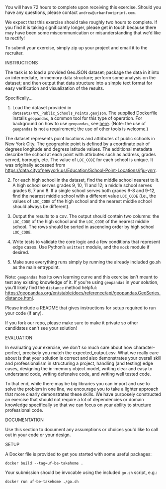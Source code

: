 
You will have 72 hours to complete upon receiving this exercise. Should you have any questions, please contact `andrew@urbanfootprint.com`.

We expect that this exercise should take roughly two hours to complete.  If you find it is taking significantly longer, please get in touch because there may have been some miscommunication or misunderstanding that we'd like to rectify!

To submit your exercise, simply zip up your project and email it to the recruiter.

INSTRUCTIONS

The task is to load a provided GeoJSON dataset; package the data in it into an intermediate, in-memory data structure; perform some analysis on the dataset; and then output that data structure into a simple text format for easy verification and visualization of the results.

Specifically...

1) Load the dataset provided in `datasets/NYC_Public_Schools_Points.geojson`. The supplied Dockerfile installs `geopandas`, a common tool for this type of operation. For background on how to use `geopandas`, see [here](https://geopandas.org/en/stable/getting_started/introduction.html). (Note: the use of `geopandas` is not a requirement; the use of other tools is welcome.)

The dataset represents point locations and attributes of public schools in New York City. The geographic point is defined by a coordinate pair of degrees longitude and degress latitude values. The additional metadata describe the school at each point with attirbutes such as address, grades served, borough, etc. The value of `LOC_CODE` for each school is unique. It was originally accessed from https://data.cityofnewyork.us/Education/School-Point-Locations/jfju-ynrr.

2) For each high school in the dataset, find the middle school nearest to it. A high school serves grades 9, 10, 11 and 12; a middle school serves grades 6, 7 and 8. If a single school serves both grades 6-8 and 9-12, find the nearest middle school with a different value `LOC_CODE` (i.e., the values of `LOC_CODE` of the high school and the nearest middle school should always be different).

3) Output the results to a csv. The output should contain two columns: the `LOC_CODE` of the high school and the `LOC_CODE` of the nearest middle school. The rows should be sorted in ascending order by high school `LOC_CODE`.

4) Write tests to validate the core logic and a few conditions that represent edge cases. Use Python’s `unittest` module, and the `mock` module if desired.

5) Make sure everything runs simply by running the already included go.sh as the main entrypoint.

Note: `geopandas` has its own learning curve and this exercise isn't meant to test any existing knowledge of it. If you're using `geopandas` in your solution, you'll likely find the `distance` method helpful: https://geopandas.org/en/stable/docs/reference/api/geopandas.GeoSeries.distance.html.

Please include a README that gives instructions for setup required to run your code (if any).

If you fork our repo, please make sure to make it private so other candidates can't see your solution!


EVALUATION

In evaluating your exercise, we don't so much care about how character-perfect, precisely you match the expected_output.csv.  What we really care about is that your solution is correct and also demonstrates your overall skill and professionalism in structuring a project, handling (and testing) edge cases, designing the in-memory object model, writing clear and easy to understand code, writing defensive code, and writing well tested code.

To that end, while there may be big libraries you can import and use to solve the problem in one line, we encourage you to take a lighter approach that more clearly demonstrates these skills.  We have purposely constructed an exercise that should not require a lot of dependencies or domain knowledge specifically so that we can focus on your ability to structure professional code.


DOCUMENTATION

Use this section to document any assumptions or choices you'd like to call out in your code or your design.

SETUP

A Docker file is provided to get you started with some useful packages:
```
docker build --tag=uf-be-takehome .
```

Your submission should be invocable using the included `go.sh` script, e.g.:
```
docker run uf-be-takehome ./go.sh
```
